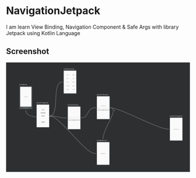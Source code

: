 # NavigationJetpack
I am learn View Binding, Navigation Component &amp; Safe Args with library Jetpack using Kotlin Language

## Screenshot
![alt_text](https://raw.githubusercontent.com/anantyan/NavigationJetpack/master/Annotation%202020-05-04%20215359.png)
